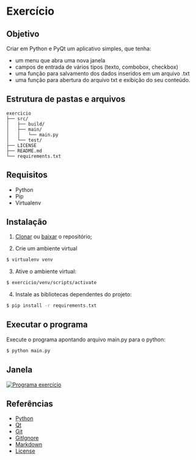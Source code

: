 
# Exercício

## Objetivo
Criar em Python e PyQt um aplicativo simples, que tenha:

- um menu que abra uma nova janela
- campos de entrada de vários tipos (texto, combobox, checkbox)
- uma função para salvamento dos dados inseridos em um arquivo .txt
- uma função para abertura do arquivo txt e exibição do seu conteúdo.

## Estrutura de pastas e arquivos
```text
exercicio
├── src/
│   ├── build/
│   ├── main/
│   │	└── main.py
│   └── test/
├── LICENSE
├── README.md
└── requirements.txt
```
## Requisitos
- Python
- Pip
- Virtualenv

## Instalação
1. [Clonar](https://github.com/jvsouza/crudpeople.git) ou [baixar](https://github.com/jvsouza/crudPeople/archive/refs/heads/main.zip) o repositório;

2. Crie um ambiente virtual
```sh
$ virtualenv venv
```
3. Ative o ambiente virtual:
```sh
$ exercicio/venv/scripts/activate
```
4. Instale as bibliotecas dependentes do projeto:
```sh
$ pip install -r requirements.txt
```

## Executar o programa
Execute o programa apontando arquivo main.py para o python:
```sh
$ python main.py
```
## Janela
[![](src/main/resources/img/preview.png "Programa exercício")]()

## Referências
- [Python](https://www.python.org/)
- [Qt](https://doc.qt.io/qt-5.15/)
- [Git](https://docs.gitlab.com/ee/gitlab-basics/start-using-git.html)
- [GitIgnore](https://docs.gitlab.com/ee/api/templates/gitignores.html)
- [Markdown](https://docs.gitlab.com/ee/user/markdown.html)
- [License](https://docs.gitlab.com/ee/user/compliance/license_compliance/)

